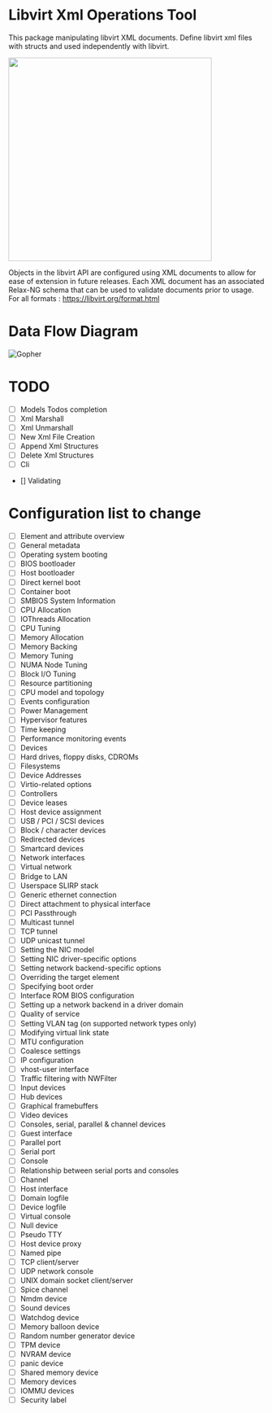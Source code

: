 # Libvirt Xml Operations Tool

This package manipulating libvirt XML documents. Define libvirt xml files with structs and used independently with libvirt.

<img src="https://raw.githubusercontent.com/kevsersrca/libvirt-xml/master/gopher.png" width="400" height="400" />


Objects in the libvirt API are configured using XML documents to allow for ease of extension in future releases. Each XML document has an associated Relax-NG schema that can be used to validate documents prior to usage. For all formats : https://libvirt.org/format.html

# Data Flow Diagram
![Gopher](https://raw.githubusercontent.com/kevsersrca/libvirt-xml/master/dataflowdiagram.png)


# TODO
* [ ]  Models Todos completion
* [ ]  Xml Marshall
* [ ]  Xml Unmarshall
* [ ]  New Xml File Creation
* [ ]  Append Xml Structures
* [ ]  Delete Xml Structures
* [ ]  Cli 
* []   Validating


# Configuration list to change 
* [ ] Element and attribute overview
* [ ] General metadata
* [ ] Operating system booting
* [ ] BIOS bootloader
* [ ] Host bootloader
* [ ] Direct kernel boot
* [ ] Container boot
* [ ] SMBIOS System Information
* [ ] CPU Allocation
* [ ] IOThreads Allocation
* [ ] CPU Tuning
* [ ] Memory Allocation
* [ ] Memory Backing
* [ ] Memory Tuning
* [ ] NUMA Node Tuning
* [ ] Block I/O Tuning
* [ ] Resource partitioning
* [ ] CPU model and topology
* [ ] Events configuration
* [ ] Power Management
* [ ] Hypervisor features
* [ ] Time keeping
* [ ] Performance monitoring events
* [ ] Devices
* [ ] Hard drives, floppy disks, CDROMs
* [ ] Filesystems
* [ ] Device Addresses
* [ ] Virtio-related options
* [ ] Controllers
* [ ] Device leases
* [ ] Host device assignment
* [ ] USB / PCI / SCSI devices
* [ ] Block / character devices
* [ ] Redirected devices
* [ ] Smartcard devices
* [ ] Network interfaces
* [ ] Virtual network
* [ ] Bridge to LAN
* [ ] Userspace SLIRP stack
* [ ] Generic ethernet connection
* [ ] Direct attachment to physical interface
* [ ] PCI Passthrough
* [ ] Multicast tunnel
* [ ] TCP tunnel
* [ ] UDP unicast tunnel
* [ ] Setting the NIC model
* [ ] Setting NIC driver-specific options
* [ ] Setting network backend-specific options
* [ ] Overriding the target element
* [ ] Specifying boot order
* [ ] Interface ROM BIOS configuration
* [ ] Setting up a network backend in a driver domain
* [ ] Quality of service
* [ ] Setting VLAN tag (on supported network types only)
* [ ] Modifying virtual link state
* [ ] MTU configuration
* [ ] Coalesce settings
* [ ] IP configuration
* [ ] vhost-user interface
* [ ] Traffic filtering with NWFilter
* [ ] Input devices
* [ ] Hub devices
* [ ] Graphical framebuffers
* [ ] Video devices
* [ ] Consoles, serial, parallel & channel devices
* [ ] Guest interface
* [ ] Parallel port
* [ ] Serial port
* [ ] Console
* [ ] Relationship between serial ports and consoles
* [ ] Channel
* [ ] Host interface
* [ ] Domain logfile
* [ ] Device logfile
* [ ] Virtual console
* [ ] Null device
* [ ] Pseudo TTY
* [ ] Host device proxy
* [ ] Named pipe
* [ ] TCP client/server
* [ ] UDP network console
* [ ] UNIX domain socket client/server
* [ ] Spice channel
* [ ] Nmdm device
* [ ] Sound devices
* [ ] Watchdog device
* [ ] Memory balloon device
* [ ] Random number generator device
* [ ] TPM device
* [ ] NVRAM device
* [ ] panic device
* [ ] Shared memory device
* [ ] Memory devices
* [ ] IOMMU devices
* [ ] Security label
